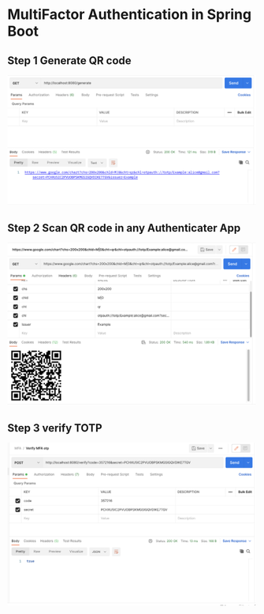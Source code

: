 # MultiFactor Authentication in Spring Boot

## Step 1 Generate QR code
![Generate QR code](img/1.png)

## Step 2 Scan QR code in any Authenticater App
![Scan QR code](img/2.png)

## Step 3 verify TOTP
![verify TOTP](img/3.png)
